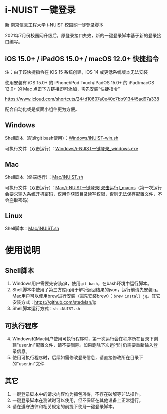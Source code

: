 # i-NUIST 一键登录

新·南京信息工程大学 i-NUIST 校园网一键登录脚本

2021年7月份校园网升级后，原登录接口失效，新的一键登录脚本基于新的登录接口编写。

## iOS 15.0+ / iPadOS 15.0+ / macOS 12.0+ 快捷指令

注：由于该快捷指令在 iOS 15 系统创建，iOS 14 或更低系统版本无法安装

使用安装有 iOS 15.0+ 的 iPhone/iPod Touch/iPadOS 15.0+ 的 iPad/macOS 12.0+ 的 Mac 点击下方链接即可添加，需先安装”快捷指令“

https://www.icloud.com/shortcuts/244d10607a0e40c7bb913445ad97a338

配合自动化或是桌面小组件更为方便。

## Windows

Shell脚本（配合git bash使用）：[Windows/iNUIST-win.sh](https://github.com/Switernal/i-NUIST/blob/main/Windows/iNUIST-win.sh)

可执行文件（双击运行）：[Windows/i-NUIST一键登录_windows.exe](https://github.com/Switernal/i-NUIST/blob/main/Windows/i-NUIST一键登录_windows.exe)

## Mac

Shell脚本（终端运行）：[Mac/iNUIST.sh](https://github.com/Switernal/i-NUIST/blob/main/Mac/iNUIST.sh)

可执行文件（双击运行）：[Mac/i-NUIST一键登录[双击运行]_macos](https://github.com/Switernal/i-NUIST/blob/main/Mac/i-NUIST一键登录%5B双击运行%5D_macos)（第一次运行会要求输入系统开机密码，仅用作获取目录读写权限，否则无法保存配置文件，不会盗取密码）

## Linux

Shell脚本：[Mac/iNUIST.sh](https://github.com/Switernal/i-NUIST/blob/main/Mac/iNUIST.sh)

# 使用说明

## Shell脚本

 1. Windows用户需要先安装git，使用`git bash`，在bash环境中运行脚本。
 2. Shell脚本中使用了第三方库jq用于解析返回结果的json，运行前请先安装jq。Mac用户可以使用brew进行安装（需先安装brew）：`brew install jq`。其它安装方式：https://github.com/stedolan/jq
 3. Shell脚本运行方式：`sh iNUIST.sh`
 
## 可执行程序 

 4. Windows和Mac用户使用可执行程序时，第一次运行会在程序所在目录下创建"user.ini"配置文件，请不要删除。如果删除下次运行时仍需要重新输入登录信息。
 5. 使用可执行程序时，后续如需修改登录信息，请直接修改所在目录下的"user.ini"文件
 
## 其它

 1. 一键登录脚本中的请求内容均为抓包所得，不存在破解等非法操作。
 2. 一键登录脚本在测试时可以使用，但不保证在其他设备上正常运行。
 3. 请在遵守法律和相关规定的前提下使用一键登录脚本。
